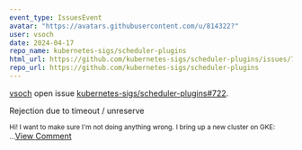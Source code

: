 ```yaml
---
event_type: IssuesEvent
avatar: "https://avatars.githubusercontent.com/u/814322?"
user: vsoch
date: 2024-04-17
repo_name: kubernetes-sigs/scheduler-plugins
html_url: https://github.com/kubernetes-sigs/scheduler-plugins/issues/722
repo_url: https://github.com/kubernetes-sigs/scheduler-plugins
---
```


<a href='https://github.com/vsoch' target='_blank'>vsoch</a> open issue <a href='https://github.com/kubernetes-sigs/scheduler-plugins/issues/722' target='_blank'>kubernetes-sigs/scheduler-plugins#722</a>.

<p>Rejection due to timeout / unreserve</p><small>Hi! I want to make sure I'm not doing anything wrong. I bring up a new cluster on GKE:...</small><a href='https://github.com/kubernetes-sigs/scheduler-plugins/issues/722' target='_blank'>View Comment</a>